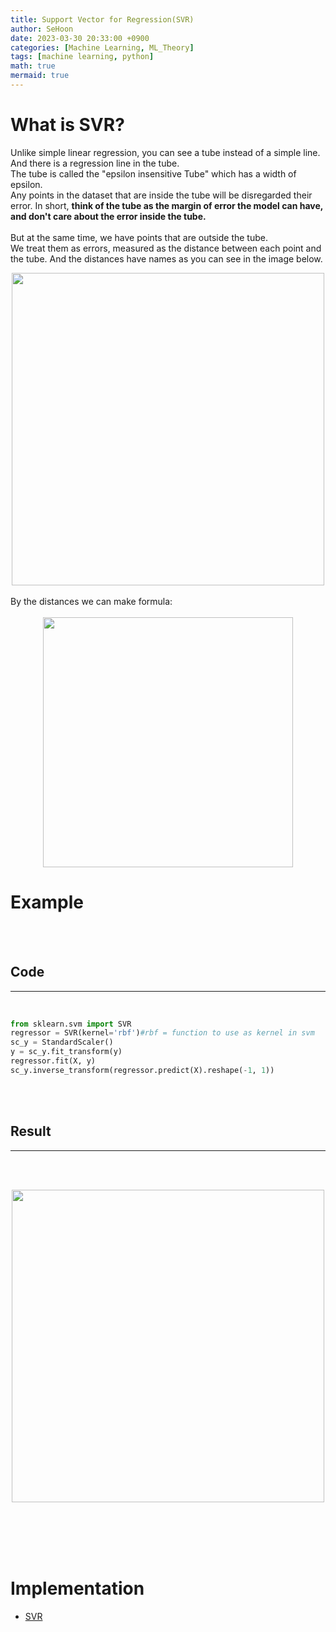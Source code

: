 ```yaml
---
title: Support Vector for Regression(SVR)
author: SeHoon
date: 2023-03-30 20:33:00 +0900
categories: [Machine Learning, ML_Theory]
tags: [machine learning, python]
math: true
mermaid: true
---
```


# What is SVR?

Unlike simple linear regression, you can see a tube instead of a simple line. And there is a regression line in the tube.<br>
The tube is called the "epsilon insensitive Tube" which has a width of epsilon.<br>
Any points in the dataset that are inside the tube will be disregarded their error. In short, **think of the tube as the margin of error the model can have, and don't care about the error inside the tube.**<br>
<br>
But at the same time, we have points that are outside the tube.<br>
We treat them as errors, measured as the distance between each point and the tube. And the distances have names as you can see in the image below.<br>
<center>
<img src="https://user-images.githubusercontent.com/28240052/229114533-ddb76abd-9259-4722-a829-38768f2c06ff.png" width = 500>
</center>
<br>
By the distances we can make formula:
<br><br>
<center>
<img src="https://user-images.githubusercontent.com/28240052/229118208-0c37fa21-e0b1-4c96-8902-fea2553cca76.png" width = 400>
</center>

# Example
<br><br>

## Code
---
<br>

```py 
from sklearn.svm import SVR
regressor = SVR(kernel='rbf')#rbf = function to use as kernel in svm
sc_y = StandardScaler()
y = sc_y.fit_transform(y)
regressor.fit(X, y)
sc_y.inverse_transform(regressor.predict(X).reshape(-1, 1))
```
<br><br>

## Result
---
<br><br>

<center>
<img src="https://user-images.githubusercontent.com/28240052/229119168-2722bdf7-a06d-4a29-8ed6-54fc515c10bb.png" width=500>
</center>

<br><br><br><br>

# Implementation

+ [SVR](https://github.com/csh970605/Machine-LearningA-Z/tree/main/Part%202%20-%20Regression/Section%207%20-%20Support%20Vector%20Regression%20(SVR)/python)